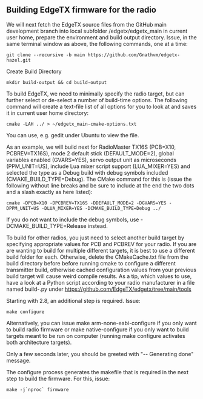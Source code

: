 Building EdgeTX firmware for the radio
--------------------------------------
We will next fetch the EdgeTX source files from the GitHub main development branch into local subfolder /edgetx/edgetx_main in current user home, prepare the environment and build output directory. Issue, in the same terminal window as above, the following commands, one at a time:


    git clone --recursive -b main https://github.com/Gnathvm/edgetx-hazel.git

Create Build Directory

    mkdir build-output && cd build-output

To build EdgeTX, we need to minimally specify the radio target, but can further select or de-select a number of build-time options. The following command will create a text-file list of all options for you to look at and saves it in current user home directory:

    cmake -LAH ../ > ~/edgetx_main-cmake-options.txt

You can use, e.g. gedit under Ubuntu to view the file.

As an example, we will build next for RadioMaster TX16S (PCB=X10, PCBREV=TX16S), mode 2 default stick (DEFAULT_MODE=2), global variables enabled (GVARS=YES), servo output unit as microseconds (PPM_UNIT=US), include Lua mixer script support (LUA_MIXER=YES) and selected the type as a Debug build with debug symbols included (CMAKE_BUILD_TYPE=Debug). The CMake command for this is (issue the following without line breaks and be sure to include at the end the two dots and a slash exactly as here listed):

    cmake -DPCB=X10 -DPCBREV=TX16S -DDEFAULT_MODE=2 -DGVARS=YES -DPPM_UNIT=US -DLUA_MIXER=YES -DCMAKE_BUILD_TYPE=Debug ../

If you do not want to include the debug symbols, use -DCMAKE_BUILD_TYPE=Release instead.

To build for other radios, you just need to select another build target by specifying appropriate values for PCB and PCBREV for your radio. If you are are wanting to build for multiple different targets, it is best to use a different build folder for each. Otherwise, delete the CMakeCache.txt file from the build directory before before running cmake to configure a different transmitter build, otherwise cached configuration values from your previous build target will cause weird compile results. As a tip, which values to use, have a look at a Python script according to your radio manufacturer in a file named build-<radio-manufacturer>.py under https://github.com/EdgeTX/edgetx/tree/main/tools

Starting with 2.8, an additional step is required. Issue:

    make configure

Alternatively, you can issue make arm-none-eabi-configure if you only want to build radio firmware or make native-configure if you only want to build targets meant to be run on computer (running make configure activates both architecture targets).

Only a few seconds later, you should be greeted with "-- Generating done" message.

The configure process generates the makefile that is required in the next step to build the firmware. For this, issue:

    make -j`nproc` firmware
